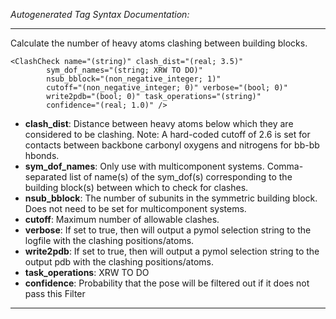 _Autogenerated Tag Syntax Documentation:_

---
Calculate the number of heavy atoms clashing between building blocks.

```
<ClashCheck name="(string)" clash_dist="(real; 3.5)"
        sym_dof_names="(string; XRW TO DO)"
        nsub_bblock="(non_negative_integer; 1)"
        cutoff="(non_negative_integer; 0)" verbose="(bool; 0)"
        write2pdb="(bool; 0)" task_operations="(string)"
        confidence="(real; 1.0)" />
```

-   **clash_dist**: Distance between heavy atoms below which they are considered to be clashing. Note: A hard-coded cutoff of 2.6 is set for contacts between backbone carbonyl oxygens and nitrogens for bb-bb hbonds.
-   **sym_dof_names**: Only use with multicomponent systems. Comma-separated list of name(s) of the sym_dof(s) corresponding to the building block(s) between which to check for clashes.
-   **nsub_bblock**: The number of subunits in the symmetric building block. Does not need to be set for multicomponent systems.
-   **cutoff**: Maximum number of allowable clashes.
-   **verbose**: If set to true, then will output a pymol selection string to the logfile with the clashing positions/atoms.
-   **write2pdb**: If set to true, then will output a pymol selection string to the output pdb with the clashing positions/atoms.
-   **task_operations**: XRW TO DO
-   **confidence**: Probability that the pose will be filtered out if it does not pass this Filter

---
